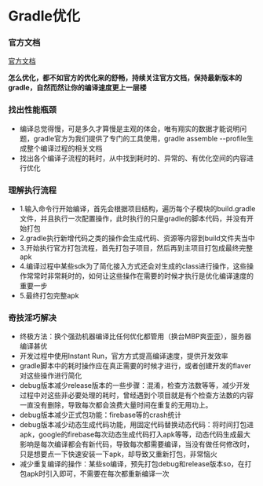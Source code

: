 # Gradle优化

### 官方文档

[官方文档](https://developer.android.com/studio/build/optimize-your-build?hl=zh-cn)

**怎么优化，都不如官方的优化来的舒畅，持续关注官方文档，保持最新版本的gradle，自然而然让你的编译速度更上一层楼**

### 找出性能瓶颈

* 编译总觉得慢，可是多久才算慢是主观的体会，唯有翔实的数据才能说明问题，gradle官方为我们提供了专门的工具使用，gradle assemble --profile生成整个编译过程的相关文档
* 找出各个编译子流程的耗时，从中找到耗时的、异常的、有优化空间的内容进行优化

### 理解执行流程

* 1.输入命令行开始编译，首先会根据项目结构，遍历每个子模块的build.gradle文件，并且执行一次配置操作，此时执行的只是gradle的脚本代码，并没有开始打包
* 2.gradle执行新增代码之类的操作会生成代码、资源等内容到build文件夹当中
* 3.开始执行官方打包流程，首先打包子项目，然后再到主项目打包成最终完整apk
* 4.编译过程中某些sdk为了简化接入方式还会对生成的class进行操作，这些操作常常时非常耗时的，如何让这些操作在需要的时候才执行是优化编译速度的重要一步
* 5.最终打包完整apk

### 奇技淫巧解决

* 终极方法：换个强劲机器编译比任何优化都管用（换台MBP爽歪歪），服务器编译甚优
* 开发过程中使用Instant Run，官方方式提高编译速度，提供开发效率
* gradle脚本中的耗时操作应在真正需要的时候才进行，或者创建开发的flaver对这些操作进行简化
* debug版本减少release版本的一些步骤：混淆，检查方法数等等，减少开发过程中对这些非必要处理的耗时，曾经遇到个项目就是有个检查方法数的内容一直没有删除，导致每次都会浪费大量时间在重复的无用功上。
* debug版本减少正式包功能：firebase等的crash统计
* debug版本减少动态生成代码功能，用固定代码替换动态代码：将时间打包进apk，google的firebase每次动态生成代码打入apk等等，动态代码生成最大影响是每次编译都会有新代码，导致每次都需要编译，当没有做任何修改时，只是想要点一下快速安装一下apk，却导致又重新打包，非常恼火
* 减少重复编译的操作：某些so编译，预先打包debug和release版本so，在打包apk时引入即可，不需要在每次都重新编译一次
